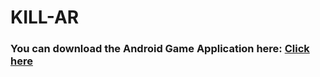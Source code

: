 # KILL-AR
### You can download the Android Game Application here: [Click here](https://drive.google.com/drive/folders/1UNfl5fEzM6TOqxnUdL-eW8UvDVryOON6?usp=sharing)
